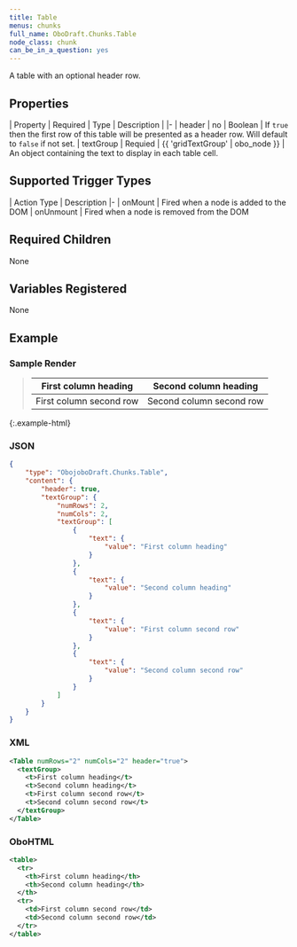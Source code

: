 ```yaml
---
title: Table
menus: chunks
full_name: OboDraft.Chunks.Table
node_class: chunk
can_be_in_a_question: yes
---
```

A table with an optional header row.

## Properties

| Property | Required | Type | Description |
|-
| header | no | Boolean | If `true` then the first row of this table will be presented as a header row. Will default to `false` if not set.
| textGroup | Requied | {{ 'gridTextGroup' | obo_node }} | An object containing the text to display in each table cell.

## Supported Trigger Types

| Action Type | Description
|-
| onMount | Fired when a node is added to the DOM
| onUnmount | Fired when a node is removed from the DOM

## Required Children

None

## Variables Registered

None

## Example

### Sample Render

> | First column heading    | Second column heading    |
> | ----------------------- | ------------------------ |
> | First column second row | Second column second row |
{:.example-html}

### JSON

```json
{
	"type": "ObojoboDraft.Chunks.Table",
	"content": {
		"header": true,
		"textGroup": {
			"numRows": 2,
			"numCols": 2,
			"textGroup": [
				{
					"text": {
						"value": "First column heading"
					}
				},
				{
					"text": {
						"value": "Second column heading"
					}
				},
				{
					"text": {
						"value": "First column second row"
					}
				},
				{
					"text": {
						"value": "Second column second row"
					}
				}
			]
		}
	}
}
```

### XML

```xml
<Table numRows="2" numCols="2" header="true">
  <textGroup>
    <t>First column heading</t>
    <t>Second column heading</t>
    <t>First column second row</t>
    <t>Second column second row</t>
  </textGroup>
</Table>
```

### OboHTML

```xml
<table>
  <tr>
    <th>First column heading</th>
    <th>Second column heading</th>
  </th>
  <tr>
    <td>First column second row</td>
    <td>Second column second row</td>
  </tr>
</table>
```

